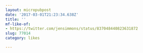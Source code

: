 ```yaml
---
layout: micropubpost
date: '2017-03-01T21:23:34.638Z'
title: ''
mf-like-of:
- https://twitter.com/jensimmons/status/837048440823631872
slug: 77014
category: likes

---
```

